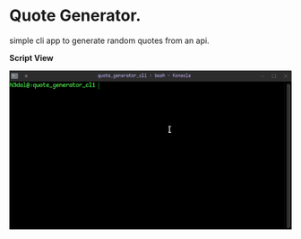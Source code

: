 # Quote Generator.
simple cli app to generate random quotes from an api.

**Script View**

![screenrecord_01](/pictures/screenrecord_01.gif)
